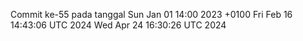 Commit ke-55 pada tanggal Sun Jan 01 14:00 2023 +0100
Fri Feb 16 14:43:06 UTC 2024
Wed Apr 24 16:30:26 UTC 2024

